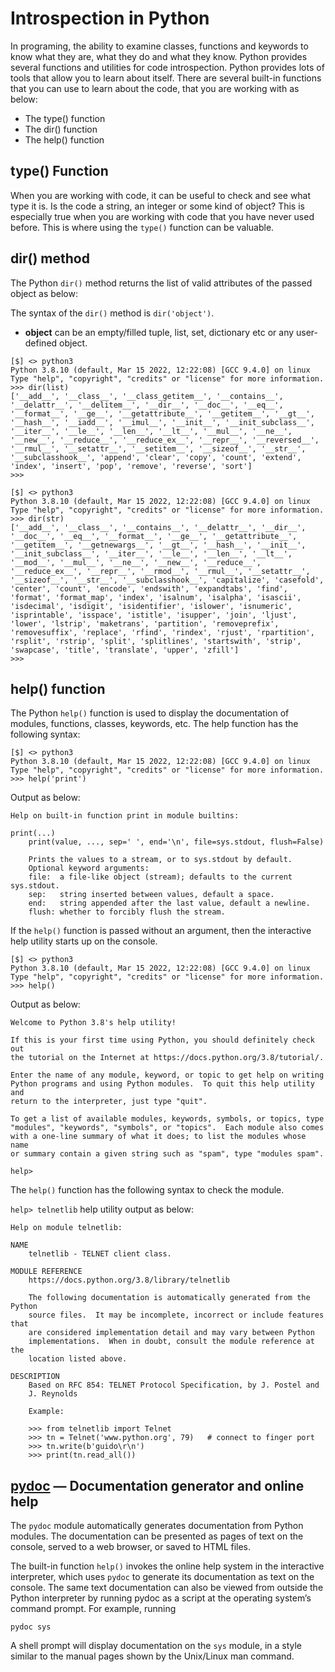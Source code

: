 # Introspection in Python

In programing, the ability to examine classes, functions and keywords to know what they are, what they do and what they know. Python provides several functions and utilities for code introspection. Python provides lots of tools that allow you to learn about itself. There are several built-in functions that you can use to learn about the code, that you are working with as below:

- The type() function
- The dir() function
- The help() function

## type() Function

When you are working with code, it can be useful to check and see what type it is. Is the code a string, an integer or some kind of object? This is especially true when you are working with code that you have never used before. This is where using the `type()` function can be valuable.

## dir() method

The Python `dir()` method returns the list of valid attributes of the passed object as below:

The syntax of the `dir()` method is `dir('object')`.

- **object** can be an empty/filled tuple, list, set, dictionary etc or any user-defined object.

```shell
[$] <> python3
Python 3.8.10 (default, Mar 15 2022, 12:22:08) [GCC 9.4.0] on linux
Type "help", "copyright", "credits" or "license" for more information.
>>> dir(list)
['__add__', '__class__', '__class_getitem__', '__contains__', '__delattr__', '__delitem__', '__dir__', '__doc__', '__eq__', '__format__', '__ge__', '__getattribute__', '__getitem__', '__gt__', '__hash__', '__iadd__', '__imul__', '__init__', '__init_subclass__', '__iter__', '__le__', '__len__', '__lt__', '__mul__', '__ne__', '__new__', '__reduce__', '__reduce_ex__', '__repr__', '__reversed__', '__rmul__', '__setattr__', '__setitem__', '__sizeof__', '__str__', '__subclasshook__', 'append', 'clear', 'copy', 'count', 'extend', 'index', 'insert', 'pop', 'remove', 'reverse', 'sort']
>>>
```

```shell
[$] <> python3
Python 3.8.10 (default, Mar 15 2022, 12:22:08) [GCC 9.4.0] on linux
Type "help", "copyright", "credits" or "license" for more information.
>>> dir(str)
['__add__', '__class__', '__contains__', '__delattr__', '__dir__', '__doc__', '__eq__', '__format__', '__ge__', '__getattribute__', '__getitem__', '__getnewargs__', '__gt__', '__hash__', '__init__', '__init_subclass__', '__iter__', '__le__', '__len__', '__lt__', '__mod__', '__mul__', '__ne__', '__new__', '__reduce__', '__reduce_ex__', '__repr__', '__rmod__', '__rmul__', '__setattr__', '__sizeof__', '__str__', '__subclasshook__', 'capitalize', 'casefold', 'center', 'count', 'encode', 'endswith', 'expandtabs', 'find', 'format', 'format_map', 'index', 'isalnum', 'isalpha', 'isascii', 'isdecimal', 'isdigit', 'isidentifier', 'islower', 'isnumeric', 'isprintable', 'isspace', 'istitle', 'isupper', 'join', 'ljust', 'lower', 'lstrip', 'maketrans', 'partition', 'removeprefix', 'removesuffix', 'replace', 'rfind', 'rindex', 'rjust', 'rpartition', 'rsplit', 'rstrip', 'split', 'splitlines', 'startswith', 'strip', 'swapcase', 'title', 'translate', 'upper', 'zfill']
>>> 
```

## help() function

The Python `help()` function is used to display the documentation of modules, functions, classes, keywords, etc. The help function has the following syntax:

```shell
[$] <> python3
Python 3.8.10 (default, Mar 15 2022, 12:22:08) [GCC 9.4.0] on linux
Type "help", "copyright", "credits" or "license" for more information.
>>> help('print')
```

Output as below:

```console
Help on built-in function print in module builtins:

print(...)
    print(value, ..., sep=' ', end='\n', file=sys.stdout, flush=False)
    
    Prints the values to a stream, or to sys.stdout by default.
    Optional keyword arguments:
    file:  a file-like object (stream); defaults to the current sys.stdout.
    sep:   string inserted between values, default a space.
    end:   string appended after the last value, default a newline.
    flush: whether to forcibly flush the stream.

```

If the `help()` function is passed without an argument, then the interactive help utility starts up on the console.

```shell
[$] <> python3
Python 3.8.10 (default, Mar 15 2022, 12:22:08) [GCC 9.4.0] on linux
Type "help", "copyright", "credits" or "license" for more information.
>>> help()
```

Output as below:

```console
Welcome to Python 3.8's help utility!

If this is your first time using Python, you should definitely check out
the tutorial on the Internet at https://docs.python.org/3.8/tutorial/.

Enter the name of any module, keyword, or topic to get help on writing
Python programs and using Python modules.  To quit this help utility and
return to the interpreter, just type "quit".

To get a list of available modules, keywords, symbols, or topics, type
"modules", "keywords", "symbols", or "topics".  Each module also comes
with a one-line summary of what it does; to list the modules whose name
or summary contain a given string such as "spam", type "modules spam".

help> 
```

The `help()` function has the following syntax to check the module.

`help> telnetlib` help utility output as below:

```console
Help on module telnetlib:

NAME
    telnetlib - TELNET client class.

MODULE REFERENCE
    https://docs.python.org/3.8/library/telnetlib
    
    The following documentation is automatically generated from the Python
    source files.  It may be incomplete, incorrect or include features that
    are considered implementation detail and may vary between Python
    implementations.  When in doubt, consult the module reference at the
    location listed above.

DESCRIPTION
    Based on RFC 854: TELNET Protocol Specification, by J. Postel and
    J. Reynolds
    
    Example:
    
    >>> from telnetlib import Telnet
    >>> tn = Telnet('www.python.org', 79)   # connect to finger port
    >>> tn.write(b'guido\r\n')
    >>> print(tn.read_all())
```

## [pydoc](https://docs.python.org/3/library/pydoc.html#module-pydoc) — Documentation generator and online help

The `pydoc` module automatically generates documentation from Python modules. The documentation can be presented as pages of text on the console, served to a web browser, or saved to HTML files.

The built-in function `help()` invokes the online help system in the interactive interpreter, which uses `pydoc` to generate its documentation as text on the console. The same text documentation can also be viewed from outside the Python interpreter by running pydoc as a script at the operating system’s command prompt. For example, running

`pydoc sys`

A shell prompt will display documentation on the `sys` module, in a style similar to the manual pages shown by the Unix/Linux man command.
